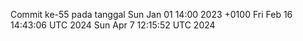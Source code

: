 Commit ke-55 pada tanggal Sun Jan 01 14:00 2023 +0100
Fri Feb 16 14:43:06 UTC 2024
Sun Apr  7 12:15:52 UTC 2024
